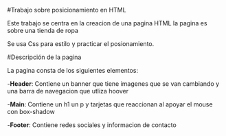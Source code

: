 #Trabajo sobre posicionamiento en HTML

Este trabajo se centra en la creacion de una pagina HTML
la pagina es sobre una tienda de ropa

Se usa Css para estilo y practicar el posionamiento.

#Descripción de la pagina 

La pagina consta de los siguientes elementos:

-**Header**: Contiene un banner que tiene imagenes que se van cambiando y una barra de navegacion que utliza hoover

-**Main**: Contiene un h1 un p y tarjetas que reaccionan al apoyar el mouse con box-shadow

-**Footer**: Contiene redes sociales y informacion de contacto




